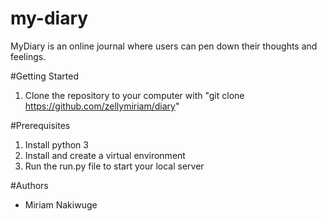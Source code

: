 # my-diary


MyDiary is an online journal where users can pen down their thoughts and feelings.

#Getting Started

1. Clone the repository to your computer with 
"git clone  https://github.com/zellymiriam/diary"


#Prerequisites

1. Install python 3
2. Install and create a virtual environment
3. Run the run.py file to start your local server




#Authors

- Miriam Nakiwuge 


